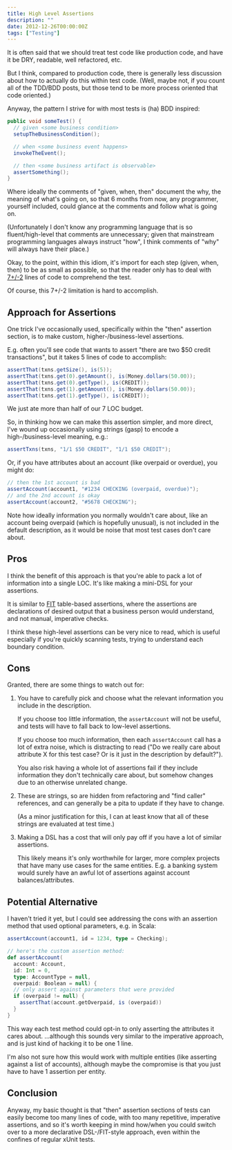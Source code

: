 ```yaml
---
title: High Level Assertions
description: ""
date: 2012-12-26T00:00:00Z
tags: ["Testing"]
---
```




It is often said that we should treat test code like production code, and have it be DRY, readable, well refactored, etc.

But I think, compared to production code, there is generally less discussion about how to actually do this within test code. (Well, maybe not, if you count all of the TDD/BDD posts, but those tend to be more process oriented that code oriented.)

Anyway, the pattern I strive for with most tests is (ha) BDD inspired:

```java
public void someTest() {
  // given <some business condition>
  setupTheBusinessCondition();

  // when <some business event happens>
  invokeTheEvent();

  // then <some business artifact is observable>
  assertSomething();
}
```

Where ideally the comments of "given, when, then" document the why, the meaning of what's going on, so that 6 months from now, any programmer, yourself included, could glance at the comments and follow what is going on.

(Unfortunately I don't know any programming language that is so fluent/high-level that comments are unnecessary; given that mainstream programming languages always instruct "how", I think comments of "why" will always have their place.)

Okay, to the point, within this idiom, it's import for each step (given, when, then) to be as small as possible, so that the reader only has to deal with [7+/-2](http://en.wikipedia.org/wiki/The_Magical_Number_Seven,_Plus_or_Minus_Two) lines of code to comprehend the test.

Of course, this 7+/-2 limitation is hard to accomplish.

Approach for Assertions
-----------------------

One trick I've occasionally used, specifically within the "then" assertion section, is to make custom, higher-/business-level assertions.

E.g. often you'll see code that wants to assert "there are two $50 credit transactions", but it takes 5 lines of code to accomplish:

```java
assertThat(txns.getSize(), is(5));
assertThat(txns.get(0).getAmount(), is(Money.dollars(50.00));
assertThat(txns.get(0).getType(), is(CREDIT));
assertThat(txns.get(1).getAmount(), is(Money.dollars(50.00));
assertThat(txns.get(1).getType(), is(CREDIT));
```

We just ate more than half of our 7 LOC budget.

So, in thinking how we can make this assertion simpler, and more direct, I've wound up occasionally using strings (gasp) to encode a high-/business-level meaning, e.g.:

```java
assertTxns(txns, "1/1 $50 CREDIT", "1/1 $50 CREDIT");
```

Or, if you have attributes about an account (like overpaid or overdue), you might do:

```java
// then the 1st account is bad
assertAccount(account1, "#1234 CHECKING (overpaid, overdue)");
// and the 2nd account is okay
assertAccount(account2, "#5678 CHECKING");
```

Note how ideally information you normally wouldn't care about, like an account being overpaid (which is hopefully unusual), is not included in the default description, as it would be noise that most test cases don't care about.

Pros
----

I think the benefit of this approach is that you're able to pack a lot of information into a single LOC. It's like making a mini-DSL for your assertions.

It is similar to [FIT](http://fit.c2.com/) table-based assertions, where the assertions are declarations of desired output that a business person would understand, and not manual, imperative checks.

I think these high-level assertions can be very nice to read, which is useful especially if you're quickly scanning tests, trying to understand each boundary condition.

Cons
----

Granted, there are some things to watch out for:

1. You have to carefully pick and choose what the relevant information you include in the description.

   If you choose too little information, the `assertAccount` will not be useful, and tests will have to fall back to low-level assertions.

   If you choose too much information, then each `assertAccount` call has a lot of extra noise, which is distracting to read ("Do we really care about attribute X for this test case? Or is it just in the description by default?").

   You also risk having a whole lot of assertions fail if they include information they don't technically care about, but somehow changes due to an otherwise unrelated change.

2. These are strings, so are hidden from refactoring and "find caller" references, and can generally be a pita to update if they have to change.

   (As a minor justification for this, I can at least know that all of these strings are evaluated at test time.)

3. Making a DSL has a cost that will only pay off if you have a lot of similar assertions.

   This likely means it's only worthwhile for larger, more complex projects that have many use cases for the same entities. E.g. a banking system would surely have an awful lot of assertions against account balances/attributes.

Potential Alternative
---------------------

I haven't tried it yet, but I could see addressing the cons with an assertion method that used optional parameters, e.g. in Scala:

```scala
assertAccount(account1, id = 1234, type = Checking);

// here's the custom assertion method:
def assertAccount(
  account: Account,
  id: Int = 0,
  type: AccountType = null,
  overpaid: Boolean = null) {
  // only assert against parameters that were provided
  if (overpaid != null) {
    assertThat(account.getOverpaid, is (overpaid))
  }
}
```

This way each test method could opt-in to only asserting the attributes it cares about. ...although this sounds very similar to the imperative approach, and is just kind of hacking it to be one 1 line.

I'm also not sure how this would work with multiple entities (like asserting against a list of accounts), although maybe the compromise is that you just have to have 1 assertion per entity.

Conclusion
----------

Anyway, my basic thought is that "then" assertion sections of tests can easily become too many lines of code, with too many repetitive, imperative assertions, and so it's worth keeping in mind how/when you could switch over to a more declarative DSL-/FIT-style approach, even within the confines of regular xUnit tests.


